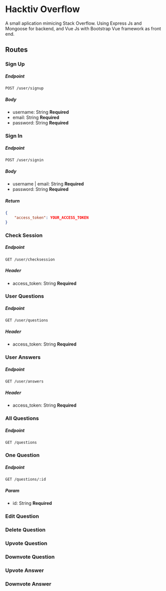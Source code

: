 # Hacktiv Overflow

A small aplication mimicing Stack Overflow. Using Express Js and Mongoose for backend, and Vue Js with Bootstrap Vue framework as front end.

## Routes

### Sign Up

##### Endpoint

```http
POST /user/signup
```

##### Body

- username: String **Required**
- email: String **Required**
- password: String **Required**



### Sign In

##### Endpoint

```http
POST /user/signin
```

##### Body

- username | email: String **Required**
- password: String **Required**

##### Return

```json
{
	"access_token": YOUR_ACCESS_TOKEN
}
```

### Check Session

##### Endpoint

```http
GET /user/checksession
```

##### Header

- access_token: String **Required**

### User Questions

##### Endpoint

```http
GET /user/questions
```

##### Header

- access_token: String **Required**

### User Answers

##### Endpoint

```http
GET /user/answers
```

##### Header

- access_token: String **Required**

### All Questions

##### Endpoint

```http
GET /questions
```

### One Question

##### Endpoint

```http
GET /questions/:id
```

##### Param

- id: String **Required**

### Edit Question

### Delete Question

### Upvote Question

### Downvote Question

### Upvote Answer

### Downvote Answer